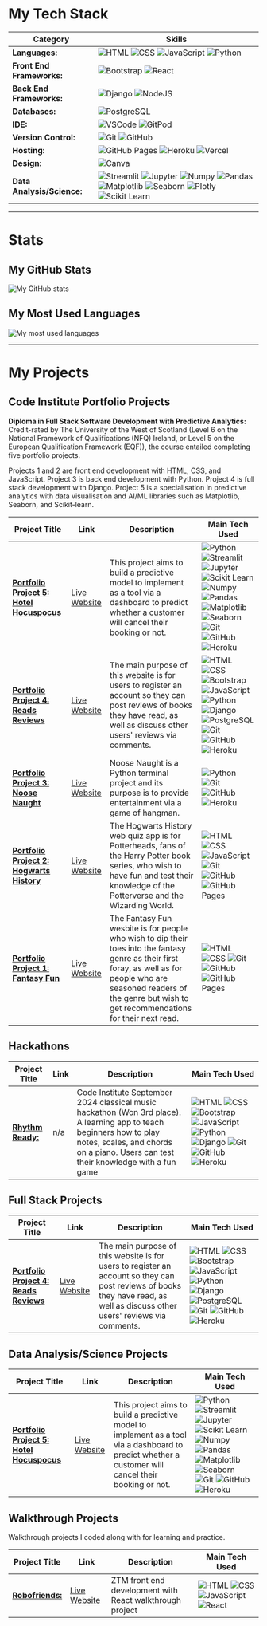 # My Tech Stack

| Category | Skills |
| -------- | -------- |
| **Languages:** | ![HTML](https://img.shields.io/badge/HTML5-E34F26?style=for-the-badge&logo=html5&logoColor=white) ![CSS](https://img.shields.io/badge/CSS3-1572B6?style=for-the-badge&logo=css3&logoColor=white) ![JavaScript](https://img.shields.io/badge/JavaScript-323330?style=for-the-badge&logo=javascript&logoColor=F7DF1E) ![Python](https://img.shields.io/badge/python-3670A0?style=for-the-badge&logo=python&logoColor=ffdd54) |
| **Front End Frameworks:** | ![Bootstrap](https://img.shields.io/badge/bootstrap-%238511FA.svg?style=for-the-badge&logo=bootstrap&logoColor=white) ![React](https://img.shields.io/badge/react.js-%2320232a.svg?style=for-the-badge&logo=react&logoColor=%2361DAFB) |
| **Back End Frameworks:** | ![Django](https://img.shields.io/badge/django-%23092E20.svg?style=for-the-badge&logo=django&logoColor=white) ![NodeJS](https://img.shields.io/badge/node.js-6DA55F?style=for-the-badge&logo=node.js&logoColor=white) |
| **Databases:** | ![PostgreSQL](https://img.shields.io/badge/PostgreSQL%20-%23336791.svg?&style=for-the-badge&logo=PostgreSQL&logoColor=FFFFFF) |
| **IDE:** | ![VSCode](https://img.shields.io/badge/VSCode-0078D4?style=for-the-badge&logo=visual%20studio%20code&logoColor=white) ![GitPod](https://img.shields.io/badge/Gitpod-000000?style=for-the-badge&logo=gitpod&logoColor=#FFAE33) |
| **Version Control:** | ![Git](https://img.shields.io/badge/GIT-E44C30?style=for-the-badge&logo=git&logoColor=white) ![GitHub](https://img.shields.io/badge/GitHub-100000?style=for-the-badge&logo=github&logoColor=white) |
| **Hosting:** | ![GitHub Pages](https://img.shields.io/badge/GitHub%20Pages-222222?style=for-the-badge&logo=GitHub%20Pages&logoColor=white) ![Heroku](https://img.shields.io/badge/Heroku-430098?style=for-the-badge&logo=heroku&logoColor=white) ![Vercel](https://img.shields.io/badge/Vercel-000000?style=for-the-badge&logo=vercel&logoColor=white) |
| **Design:** | ![Canva](https://img.shields.io/badge/Canva-%2300C4CC.svg?&style=for-the-badge&logo=Canva&logoColor=white) |
| **Data Analysis/Science:** | ![Streamlit](https://img.shields.io/badge/Streamlit-FF4B4B?style=for-the-badge&logo=Streamlit&logoColor=white) ![Jupyter](https://img.shields.io/badge/Jupyter-F37626.svg?&style=for-the-badge&logo=Jupyter&logoColor=white) ![Numpy](https://img.shields.io/badge/Numpy-777BB4?style=for-the-badge&logo=numpy&logoColor=white) ![Pandas](https://img.shields.io/badge/Pandas-2C2D72?style=for-the-badge&logo=pandas&logoColor=white) ![Matplotlib](https://img.shields.io/badge/Matplotlib-orange?style=for-the-badge) ![Seaborn](https://img.shields.io/badge/Seaborn-blue?style=for-the-badge) ![Plotly](https://img.shields.io/badge/Plotly-239120?style=for-the-badge&logo=plotly&logoColor=white) ![Scikit Learn](https://img.shields.io/badge/scikit_learn-F7931E?style=for-the-badge&logo=scikit-learn&logoColor=white) |

---

# Stats

## My GitHub Stats

![My GitHub stats](https://github-readme-stats-git-master-marcs-projects-c1a2c2ed.vercel.app/api?username=marcgithub23&theme=dracula)

## My Most Used Languages

![My most used languages](https://github-readme-stats-git-master-marcs-projects-c1a2c2ed.vercel.app/api/top-langs?username=marcgithub23&layout=compact&langs_count=8&card_width=320&theme=dracula)

---

# My Projects

## Code Institute Portfolio Projects

**Diploma in Full Stack Software Development with Predictive Analytics:** Credit-rated by The University of the West of Scotland (Level 6 on the National Framework of Qualifications (NFQ) Ireland, or Level 5 on the European Qualification Framework (EQF)), the course entailed completing five portfolio projects.

Projects 1 and 2 are front end development with HTML, CSS, and JavaScript. Project 3 is back end development with Python. Project 4 is full stack development with Django. Project 5 is a specialisation in predictive analytics with data visualisation and AI/ML libraries such as Matplotlib, Seaborn, and Scikit-learn.

| Project Title | Link | Description | Main Tech Used |
| ------------- | ---- | ----------- | -------------- |
| [**Portfolio Project 5: Hotel Hocuspocus**](https://github.com/marcgithub23/pp5-hotel-hocuspocus) | [Live Website](https://pp5-hotel-hocuspocus-10951e8f369c.herokuapp.com/) | This project aims to build a predictive model to implement as a tool via a dashboard to predict whether a customer will cancel their booking or not. | ![Python](https://img.shields.io/badge/python-3670A0?style=for-the-badge&logo=python&logoColor=ffdd54) ![Streamlit](https://img.shields.io/badge/Streamlit-FF4B4B?style=for-the-badge&logo=Streamlit&logoColor=white) ![Jupyter](https://img.shields.io/badge/Jupyter-F37626.svg?&style=for-the-badge&logo=Jupyter&logoColor=white) ![Scikit Learn](https://img.shields.io/badge/scikit_learn-F7931E?style=for-the-badge&logo=scikit-learn&logoColor=white) ![Numpy](https://img.shields.io/badge/Numpy-777BB4?style=for-the-badge&logo=numpy&logoColor=white) ![Pandas](https://img.shields.io/badge/Pandas-2C2D72?style=for-the-badge&logo=pandas&logoColor=white) ![Matplotlib](https://img.shields.io/badge/Matplotlib-orange?style=for-the-badge) ![Seaborn](https://img.shields.io/badge/Seaborn-blue?style=for-the-badge) ![Git](https://img.shields.io/badge/GIT-E44C30?style=for-the-badge&logo=git&logoColor=white) ![GitHub](https://img.shields.io/badge/GitHub-100000?style=for-the-badge&logo=github&logoColor=white) ![Heroku](https://img.shields.io/badge/Heroku-430098?style=for-the-badge&logo=heroku&logoColor=white) |
| [**Portfolio Project 4: Reads Reviews**](https://github.com/marcgithub23/pp4-reads-reviews) | [Live Website](https://pp4-reads-reviews-6c28ac11e5b9.herokuapp.com/) | The main purpose of this website is for users to register an account so they can post reviews of books they have read, as well as discuss other users' reviews via comments. | ![HTML](https://img.shields.io/badge/HTML5-E34F26?style=for-the-badge&logo=html5&logoColor=white) ![CSS](https://img.shields.io/badge/CSS3-1572B6?style=for-the-badge&logo=css3&logoColor=white) ![Bootstrap](https://img.shields.io/badge/bootstrap-%238511FA.svg?style=for-the-badge&logo=bootstrap&logoColor=white) ![JavaScript](https://img.shields.io/badge/JavaScript-323330?style=for-the-badge&logo=javascript&logoColor=F7DF1E) ![Python](https://img.shields.io/badge/python-3670A0?style=for-the-badge&logo=python&logoColor=ffdd54) ![Django](https://img.shields.io/badge/django-%23092E20.svg?style=for-the-badge&logo=django&logoColor=white) ![PostgreSQL](https://img.shields.io/badge/PostgreSQL%20-%23336791.svg?&style=for-the-badge&logo=PostgreSQL&logoColor=FFFFFF) ![Git](https://img.shields.io/badge/GIT-E44C30?style=for-the-badge&logo=git&logoColor=white) ![GitHub](https://img.shields.io/badge/GitHub-100000?style=for-the-badge&logo=github&logoColor=white) ![Heroku](https://img.shields.io/badge/Heroku-430098?style=for-the-badge&logo=heroku&logoColor=white) |
| [**Portfolio Project 3: Noose Naught**](https://github.com/marcgithub23/pp3-noose-naught) | [Live Website](https://pp3-noose-naught-06bebcccec81.herokuapp.com/) | Noose Naught is a Python terminal project and its purpose is to provide entertainment via a game of hangman. | ![Python](https://img.shields.io/badge/python-3670A0?style=for-the-badge&logo=python&logoColor=ffdd54) ![Git](https://img.shields.io/badge/GIT-E44C30?style=for-the-badge&logo=git&logoColor=white) ![GitHub](https://img.shields.io/badge/GitHub-100000?style=for-the-badge&logo=github&logoColor=white) ![Heroku](https://img.shields.io/badge/Heroku-430098?style=for-the-badge&logo=heroku&logoColor=white) |
| [**Portfolio Project 2: Hogwarts History**](https://github.com/marcgithub23/pp2-hogwarts-history) | [Live Website](https://marcgithub23.github.io/pp2-hogwarts-history/) | The Hogwarts History web quiz app is for Potterheads, fans of the Harry Potter book series, who wish to have fun and test their knowledge of the Potterverse and the Wizarding World. | ![HTML](https://img.shields.io/badge/HTML5-E34F26?style=for-the-badge&logo=html5&logoColor=white) ![CSS](https://img.shields.io/badge/CSS3-1572B6?style=for-the-badge&logo=css3&logoColor=white) ![JavaScript](https://img.shields.io/badge/JavaScript-323330?style=for-the-badge&logo=javascript&logoColor=F7DF1E) ![Git](https://img.shields.io/badge/GIT-E44C30?style=for-the-badge&logo=git&logoColor=white) ![GitHub](https://img.shields.io/badge/GitHub-100000?style=for-the-badge&logo=github&logoColor=white) ![GitHub Pages](https://img.shields.io/badge/GitHub%20Pages-222222?style=for-the-badge&logo=GitHub%20Pages&logoColor=white) |
| [**Portfolio Project 1: Fantasy Fun**](https://github.com/marcgithub23/pp1-fantasy-fun) | [Live Website](https://marcgithub23.github.io/pp1-fantasy-fun/) | The Fantasy Fun wesbite is for people who wish to dip their toes into the fantasy genre as their first foray, as well as for people who are seasoned readers of the genre but wish to get recommendations for their next read. | ![HTML](https://img.shields.io/badge/HTML5-E34F26?style=for-the-badge&logo=html5&logoColor=white) ![CSS](https://img.shields.io/badge/CSS3-1572B6?style=for-the-badge&logo=css3&logoColor=white) ![Git](https://img.shields.io/badge/GIT-E44C30?style=for-the-badge&logo=git&logoColor=white) ![GitHub](https://img.shields.io/badge/GitHub-100000?style=for-the-badge&logo=github&logoColor=white) ![GitHub Pages](https://img.shields.io/badge/GitHub%20Pages-222222?style=for-the-badge&logo=GitHub%20Pages&logoColor=white) |

## Hackathons

| Project Title | Link | Description | Main Tech Used |
| ------------- | ---- | ----------- | -------------- |
| [**Rhythm Ready:**](https://github.com/marcgithub23/classical_music_hackathon_marc) | n/a | Code Institute September 2024 classical music hackathon (Won 3rd place). A learning app to teach beginners how to play notes, scales, and chords on a piano. Users can test their knowledge with a fun game | ![HTML](https://img.shields.io/badge/HTML5-E34F26?style=for-the-badge&logo=html5&logoColor=white) ![CSS](https://img.shields.io/badge/CSS3-1572B6?style=for-the-badge&logo=css3&logoColor=white) ![Bootstrap](https://img.shields.io/badge/bootstrap-%238511FA.svg?style=for-the-badge&logo=bootstrap&logoColor=white) ![JavaScript](https://img.shields.io/badge/JavaScript-323330?style=for-the-badge&logo=javascript&logoColor=F7DF1E) ![Python](https://img.shields.io/badge/python-3670A0?style=for-the-badge&logo=python&logoColor=ffdd54) ![Django](https://img.shields.io/badge/django-%23092E20.svg?style=for-the-badge&logo=django&logoColor=white) ![Git](https://img.shields.io/badge/GIT-E44C30?style=for-the-badge&logo=git&logoColor=white) ![GitHub](https://img.shields.io/badge/GitHub-100000?style=for-the-badge&logo=github&logoColor=white) ![Heroku](https://img.shields.io/badge/Heroku-430098?style=for-the-badge&logo=heroku&logoColor=white) |

## Full Stack Projects

| Project Title | Link | Description | Main Tech Used |
| ------------- | ---- | ----------- | -------------- |
| [**Portfolio Project 4: Reads Reviews**](https://github.com/marcgithub23/pp4-reads-reviews) | [Live Website](https://pp4-reads-reviews-6c28ac11e5b9.herokuapp.com/) | The main purpose of this website is for users to register an account so they can post reviews of books they have read, as well as discuss other users' reviews via comments. | ![HTML](https://img.shields.io/badge/HTML5-E34F26?style=for-the-badge&logo=html5&logoColor=white) ![CSS](https://img.shields.io/badge/CSS3-1572B6?style=for-the-badge&logo=css3&logoColor=white) ![Bootstrap](https://img.shields.io/badge/bootstrap-%238511FA.svg?style=for-the-badge&logo=bootstrap&logoColor=white) ![JavaScript](https://img.shields.io/badge/JavaScript-323330?style=for-the-badge&logo=javascript&logoColor=F7DF1E) ![Python](https://img.shields.io/badge/python-3670A0?style=for-the-badge&logo=python&logoColor=ffdd54) ![Django](https://img.shields.io/badge/django-%23092E20.svg?style=for-the-badge&logo=django&logoColor=white) ![PostgreSQL](https://img.shields.io/badge/PostgreSQL%20-%23336791.svg?&style=for-the-badge&logo=PostgreSQL&logoColor=FFFFFF) ![Git](https://img.shields.io/badge/GIT-E44C30?style=for-the-badge&logo=git&logoColor=white) ![GitHub](https://img.shields.io/badge/GitHub-100000?style=for-the-badge&logo=github&logoColor=white) ![Heroku](https://img.shields.io/badge/Heroku-430098?style=for-the-badge&logo=heroku&logoColor=white) |

## Data Analysis/Science Projects

| Project Title | Link | Description | Main Tech Used |
| ------------- | ---- | ----------- | -------------- |
| [**Portfolio Project 5: Hotel Hocuspocus**](https://github.com/marcgithub23/pp5-hotel-hocuspocus) | [Live Website](https://pp5-hotel-hocuspocus-10951e8f369c.herokuapp.com/) | This project aims to build a predictive model to implement as a tool via a dashboard to predict whether a customer will cancel their booking or not. | ![Python](https://img.shields.io/badge/python-3670A0?style=for-the-badge&logo=python&logoColor=ffdd54) ![Streamlit](https://img.shields.io/badge/Streamlit-FF4B4B?style=for-the-badge&logo=Streamlit&logoColor=white) ![Jupyter](https://img.shields.io/badge/Jupyter-F37626.svg?&style=for-the-badge&logo=Jupyter&logoColor=white) ![Scikit Learn](https://img.shields.io/badge/scikit_learn-F7931E?style=for-the-badge&logo=scikit-learn&logoColor=white) ![Numpy](https://img.shields.io/badge/Numpy-777BB4?style=for-the-badge&logo=numpy&logoColor=white) ![Pandas](https://img.shields.io/badge/Pandas-2C2D72?style=for-the-badge&logo=pandas&logoColor=white) ![Matplotlib](https://img.shields.io/badge/Matplotlib-orange?style=for-the-badge) ![Seaborn](https://img.shields.io/badge/Seaborn-blue?style=for-the-badge) ![Git](https://img.shields.io/badge/GIT-E44C30?style=for-the-badge&logo=git&logoColor=white) ![GitHub](https://img.shields.io/badge/GitHub-100000?style=for-the-badge&logo=github&logoColor=white) ![Heroku](https://img.shields.io/badge/Heroku-430098?style=for-the-badge&logo=heroku&logoColor=white) |

## Walkthrough Projects

Walkthrough projects I coded along with for learning and practice.

| Project Title | Link | Description | Main Tech Used |
| ------------- | ---- | ----------- | -------------- |
| [**Robofriends:**](https://github.com/marcgithub23/robofriends) | [Live Website](https://marcgithub23.github.io/robofriends/) | ZTM front end development with React walkthrough project | ![HTML](https://img.shields.io/badge/HTML5-E34F26?style=for-the-badge&logo=html5&logoColor=white) ![CSS](https://img.shields.io/badge/CSS3-1572B6?style=for-the-badge&logo=css3&logoColor=white) ![JavaScript](https://img.shields.io/badge/JavaScript-323330?style=for-the-badge&logo=javascript&logoColor=F7DF1E) ![React](https://img.shields.io/badge/react.js-%2320232a.svg?style=for-the-badge&logo=react&logoColor=%2361DAFB) |


